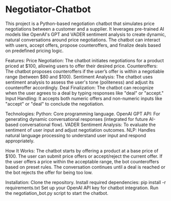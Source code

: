 # Negotiator-Chatbot
This project is a Python-based negotiation chatbot that simulates price negotiations between a customer and a supplier. It leverages pre-trained AI models like OpenAI's GPT and VADER sentiment analysis to create dynamic, natural conversations around price negotiations. The chatbot can interact with users, accept offers, propose counteroffers, and finalize deals based on predefined pricing logic.

Features:
Price Negotiation: The chatbot initiates negotiations for a product priced at $100, allowing users to offer their desired price.
Counteroffers: The chatbot proposes counteroffers if the user’s offer is within a negotiable range (between $80 and $100).
Sentiment Analysis: The chatbot uses sentiment analysis to assess the user's tone (politeness) and adjust its counteroffer accordingly.
Deal Finalization: The chatbot can recognize when the user agrees to a deal by typing responses like "deal" or "accept."
Input Handling: It accepts both numeric offers and non-numeric inputs like "accept" or "deal" to conclude the negotiation.

Technologies:
Python: Core programming language.
OpenAI GPT API: For generating dynamic conversational responses (integrated for future AI-based conversational flow).
VADER Sentiment Analysis: To evaluate the sentiment of user input and adjust negotiation outcomes.
NLP: Handles natural language processing to understand user input and respond appropriately.

How It Works:
The chatbot starts by offering a product at a base price of $100.
The user can submit price offers or accept/reject the current offer.
If the user offers a price within the acceptable range, the bot counteroffers based on preset rules.
The conversation continues until a deal is reached or the bot rejects the offer for being too low.

Installation:
Clone the repository.
Install required dependencies: pip install -r requirements.txt
Set up your OpenAI API key for chatbot integration.
Run the negotiation_bot.py script to start the chatbot.


